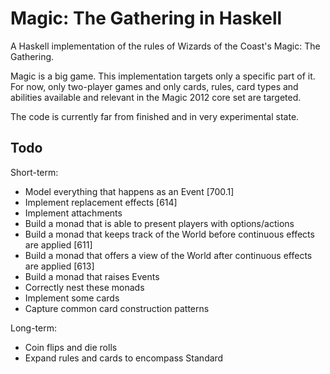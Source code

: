 # Magic: The Gathering in Haskell

A Haskell implementation of the rules of Wizards of the Coast's Magic: The
Gathering.

Magic is a big game. This implementation targets only a specific part of it.
For now, only two-player games and only cards, rules, card types and abilities
available and relevant in the Magic 2012 core set are targeted.

The code is currently far from finished and in very experimental state.

## Todo

Short-term:

* Model everything that happens as an Event [700.1]
* Implement replacement effects [614]
* Implement attachments
* Build a monad that is able to present players with options/actions
* Build a monad that keeps track of the World before continuous effects are applied [611]
* Build a monad that offers a view of the World after continuous effects are applied [613]
* Build a monad that raises Events
* Correctly nest these monads
* Implement some cards
* Capture common card construction patterns

Long-term:

* Coin flips and die rolls
* Expand rules and cards to encompass Standard
